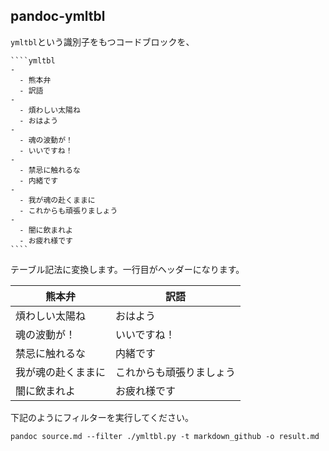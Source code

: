 pandoc-ymltbl
-------------

`ymltbl`という識別子をもつコードブロックを、

~~~~
````ymltbl
-
  - 熊本弁
  - 訳語
-
  - 煩わしい太陽ね
  - おはよう
-
  - 魂の波動が！
  - いいですね！
-
  - 禁忌に触れるな
  - 内緒です
-
  - 我が魂の赴くままに
  - これからも頑張りましょう
-
  - 闇に飲まれよ
  - お疲れ様です
````
~~~~

テーブル記法に変換します。一行目がヘッダーになります。

| 熊本弁             | 訳語                     |
|--------------------|--------------------------|
| 煩わしい太陽ね     | おはよう                 |
| 魂の波動が！       | いいですね！             |
| 禁忌に触れるな     | 内緒です                 |
| 我が魂の赴くままに | これからも頑張りましょう |
| 闇に飲まれよ       | お疲れ様です             |

下記のようにフィルターを実行してください。

```
pandoc source.md --filter ./ymltbl.py -t markdown_github -o result.md
```

